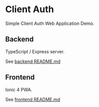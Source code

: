 # Client Auth

Simple Client Auth Web Application Demo.

## Backend

TypeScript / Express server.

See [backend README.md](backend/README.md)

## Frontend

Ionic 4 PWA.

See [frontend README.md](backend/README.md)